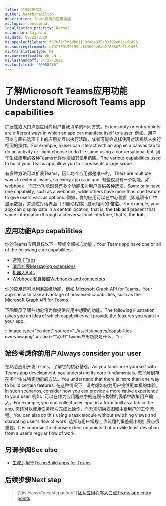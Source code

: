 ```yaml
---
title: 了解应用功能
author: heath-hamilton
description: Teams说明的应用功能
ms.topic: conceptual
localization_priority: Normal
ms.author: lajanuar
ms.date: 09/22/2020
ms.openlocfilehash: f670f1f7b3db01f89fab4335c33f92e02cad1d9a
ms.sourcegitcommit: a732789190f59ec1f3699e8ad2f06387e8fe1458
ms.translationtype: MT
ms.contentlocale: zh-CN
ms.lasthandoff: 04/27/2021
ms.locfileid: "52058486"
---
```

# <a name="understand-microsoft-teams-app-capabilities"></a><span data-ttu-id="71e71-103">了解Microsoft Teams应用功能</span><span class="sxs-lookup"><span data-stu-id="71e71-103">Understand Microsoft Teams app capabilities</span></span>

<span data-ttu-id="71e71-104">扩展性或入口点是应用向用户自我清单的不同方式。</span><span class="sxs-lookup"><span data-stu-id="71e71-104">Extensibility or entry points are different ways in which an app can manifest itself to a user.</span></span> <span data-ttu-id="71e71-105">例如，用户可以与画布选项卡上的应用交互以执行活动，或者可能会选择使用对话机器人执行相同的操作。</span><span class="sxs-lookup"><span data-stu-id="71e71-105">For example, a user can interact with an app on a canvas tab to do an activity or might choose to do the same using a conversational bot.</span></span> <span data-ttu-id="71e71-106">用于生成应用的各种Teams允许你增加其使用范围。</span><span class="sxs-lookup"><span data-stu-id="71e71-106">The various capabilities used to build your Teams app allow you to increase its usage scope.</span></span>

<span data-ttu-id="71e71-107">有多种方法可以扩展Teams，因此每个应用都是唯一的。</span><span class="sxs-lookup"><span data-stu-id="71e71-107">There are multiple ways to extend Teams, so every app is unique.</span></span> <span data-ttu-id="71e71-108">有些仅具有一个功能，如 webhook，而其他功能则具有多个功能来为用户提供各种选项。</span><span class="sxs-lookup"><span data-stu-id="71e71-108">Some only have one capability, such as a webhook, while others have more than one feature to give users various options.</span></span> <span data-ttu-id="71e71-109">例如，你的应用可以在中心位置（即选项卡）中显示数据，并通过对话界面（即自动程序）显示相同的 **信息**。</span><span class="sxs-lookup"><span data-stu-id="71e71-109">For example, your app can display data in a central location, that is, the **tab** and present that same information through a conversational interface, that is, the **bot**.</span></span>

## <a name="app-capabilities"></a><span data-ttu-id="71e71-110">应用功能</span><span class="sxs-lookup"><span data-stu-id="71e71-110">App capabilities</span></span>

<span data-ttu-id="71e71-111">你的Teams应用具有以下一项或全部核心功能：</span><span class="sxs-lookup"><span data-stu-id="71e71-111">Your Teams app have one or all of the following core capabilities:</span></span>

* [<span data-ttu-id="71e71-112">选项卡</span><span class="sxs-lookup"><span data-stu-id="71e71-112">Tabs</span></span>](../tabs/what-are-tabs.md)
* [<span data-ttu-id="71e71-113">消息扩展</span><span class="sxs-lookup"><span data-stu-id="71e71-113">Messaging extensions</span></span>](../messaging-extensions/what-are-messaging-extensions.md)
* [<span data-ttu-id="71e71-114">机器人</span><span class="sxs-lookup"><span data-stu-id="71e71-114">Bots</span></span>](../bots/what-are-bots.md)
* [<span data-ttu-id="71e71-115">Webhook 和连接器</span><span class="sxs-lookup"><span data-stu-id="71e71-115">Webhooks and connectors</span></span>](../webhooks-and-connectors/what-are-webhooks-and-connectors.md)

<span data-ttu-id="71e71-116">你的应用还可以利用高级功能，例如 Microsoft Graph API [for Teams。](https://docs.microsoft.com/graph/teams-concept-overview)</span><span class="sxs-lookup"><span data-stu-id="71e71-116">Your app can also take advantage of advanced capabilities, such as the [Microsoft Graph API for Teams](https://docs.microsoft.com/graph/teams-concept-overview).</span></span>

<span data-ttu-id="71e71-117">下图展示了哪些功能将为你提供应用中想要的功能。</span><span class="sxs-lookup"><span data-stu-id="71e71-117">The following illustration gives you an idea of which capabilities will provide the features you want in your app.</span></span>

:::image type="content" source="../assets/images/capabilities-overview.png" alt-text="&quot;心图&quot;Teams应用功能是什么。":::

## <a name="always-consider-your-user"></a><span data-ttu-id="71e71-119">始终考虑你的用户</span><span class="sxs-lookup"><span data-stu-id="71e71-119">Always consider your user</span></span>

<span data-ttu-id="71e71-120">在熟悉应用开发Teams，了解它的核心基础。</span><span class="sxs-lookup"><span data-stu-id="71e71-120">As you familiarize yourself with Teams app development, you understand its core fundamentals.</span></span> <span data-ttu-id="71e71-121">您了解到存在多个生成特定功能的方法。</span><span class="sxs-lookup"><span data-stu-id="71e71-121">You understand that there is more than one way to build certain features.</span></span> <span data-ttu-id="71e71-122">在这种情况下，请考虑如何为用户提供更本机的体验。</span><span class="sxs-lookup"><span data-stu-id="71e71-122">In such scenarios, consider how you can provide a more native experience to your user.</span></span>
<span data-ttu-id="71e71-123">例如，可以在作为应用程序中的选项卡构建的表单中收集用户输入。</span><span class="sxs-lookup"><span data-stu-id="71e71-123">For example, you can collect user input in a form built as a tab in the app.</span></span> <span data-ttu-id="71e71-124">您还可以使用任务模块完成此操作，而无需切换视图和中断用户的工作流程。</span><span class="sxs-lookup"><span data-stu-id="71e71-124">You can also do this using a task module without switching views and disrupting user's flow of work.</span></span> <span data-ttu-id="71e71-125">选择与用户常规工作流程的偏差最小的扩展点很重要。</span><span class="sxs-lookup"><span data-stu-id="71e71-125">It is important to choose extension points that provide least deviation from a user's regular flow of work.</span></span>

## <a name="see-also"></a><span data-ttu-id="71e71-126">另请参阅</span><span class="sxs-lookup"><span data-stu-id="71e71-126">See also</span></span>

- [<span data-ttu-id="71e71-127">生成适用于Teams</span><span class="sxs-lookup"><span data-stu-id="71e71-127">Build apps for Teams</span></span>](../overview.md)

## <a name="next-step"></a><span data-ttu-id="71e71-128">后续步骤</span><span class="sxs-lookup"><span data-stu-id="71e71-128">Next step</span></span>

> [!div class="nextstepaction"]
> [<span data-ttu-id="71e71-129">团队应用程序入口点</span><span class="sxs-lookup"><span data-stu-id="71e71-129">Teams app entry points</span></span>](../concepts/extensibility-points.md)
